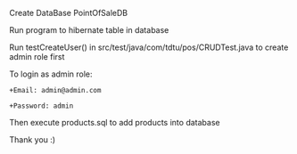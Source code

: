 Create DataBase PointOfSaleDB

Run program to hibernate table in database

Run testCreateUser() in src/test/java/com/tdtu/pos/CRUDTest.java to create admin role first
  
  To login as admin role:
    
    +Email: admin@admin.com
    
    +Password: admin

Then execute products.sql to add products into database

Thank you :)
